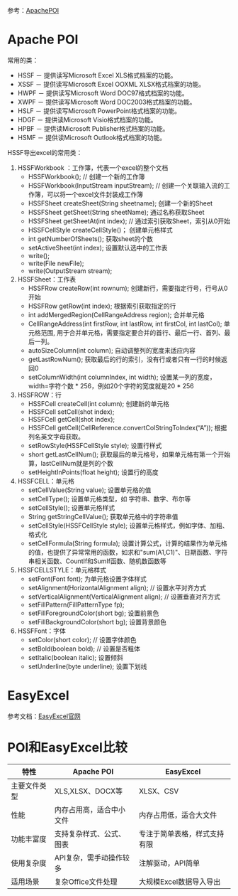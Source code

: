 参考：[ApachePOI](https://blog.csdn.net/vbirdbest/article/details/72870714)
# Apache POI
常用的类：
- HSSF － 提供读写Microsoft Excel XLS格式档案的功能。
- XSSF － 提供读写Microsoft Excel OOXML XLSX格式档案的功能。
- HWPF － 提供读写Microsoft Word DOC97格式档案的功能。
- XWPF － 提供读写Microsoft Word DOC2003格式档案的功能。
- HSLF － 提供读写Microsoft PowerPoint格式档案的功能。
- HDGF － 提供读Microsoft Visio格式档案的功能。
- HPBF － 提供读Microsoft Publisher格式档案的功能。
- HSMF － 提供读Microsoft Outlook格式档案的功能。

HSSF导出excel的常用类：
1. HSSFWorkbook ：工作簿，代表一个excel的整个文档
	- HSSFWorkbook(); // 创建一个新的工作簿
	- HSSFWorkbook(InputStream inputStream); // 创建一个关联输入流的工作簿，可以将一个excel文件封装成工作簿
	- HSSFSheet createSheet(String sheetname); 创建一个新的Sheet
	- HSSFSheet getSheet(String sheetName); 通过名称获取Sheet
	- HSSFSheet getSheetAt(int index); // 通过索引获取Sheet，索引从0开始
	- HSSFCellStyle createCellStyle()； 创建单元格样式
	- int getNumberOfSheets(); 获取sheet的个数
	- setActiveSheet(int index); 设置默认选中的工作表
	- write();
	- write(File newFile);
	- write(OutputStream stream);
2. HSSFSheet：工作表
	- HSSFRow createRow(int rownum); 创建新行，需要指定行号，行号从0开始
	- HSSFRow getRow(int index); 根据索引获取指定的行
	- int addMergedRegion(CellRangeAddress region); 合并单元格
	- CellRangeAddress(int firstRow, int lastRow, int firstCol, int lastCol); 单元格范围, 用于合并单元格，需要指定要合并的首行、最后一行、首列、最后一列。
	- autoSizeColumn(int column); 自动调整列的宽度来适应内容
	- getLastRowNum(); 获取最后的行的索引，没有行或者只有一行的时候返回0
	- setColumnWidth(int columnIndex, int width); 设置某一列的宽度，width=字符个数 * 256，例如20个字符的宽度就是20 * 256
3. HSSFROW：行
	- HSSFCell createCell(int column); 创建新的单元格
	- HSSFCell setCell(shot index);
	- HSSFCell getCell(shot index);
	- HSSFCell getCell(CellReference.convertColStringToIndex(“A”)); 根据列名英文字母获取。
	- setRowStyle(HSSFCellStyle style); 设置行样式
	- short getLastCellNum(); 获取最后的单元格号，如果单元格有第一个开始算，lastCellNum就是列的个数
	- setHeightInPoints(float height); 设置行的高度
4. HSSFCELL：单元格
	- setCellValue(String value); 设置单元格的值
	- setCellType(); 设置单元格类型，如 字符串、数字、布尔等
	- setCellStyle(); 设置单元格样式
	- String getStringCellValue(); 获取单元格中的字符串值
	- setCellStyle(HSSFCellStyle style); 设置单元格样式，例如字体、加粗、格式化
	- setCellFormula(String formula); 设置计算公式，计算的结果作为单元格的值，也提供了异常常用的函数，如求和"sum(A1,C1)"、日期函数、字符串相关函数、CountIf和SumIf函数、随机数函数等
5. HSSFCELLSTYLE：单元格样式
	- setFont(Font font); 为单元格设置字体样式
	- setAlignment(HorizontalAlignment align); // 设置水平对齐方式
	- setVerticalAlignment(VerticalAlignment align); // 设置垂直对齐方式
	- setFillPattern(FillPatternType fp);
	- setFillForegroundColor(short bg); 设置前景色
	- setFillBackgroundColor(short bg); 设置背景颜色
6. HSSFFont：字体
	- setColor(short color); // 设置字体颜色
	- setBold(boolean bold); // 设置是否粗体
	- setItalic(boolean italic); 设置倾斜
	- setUnderline(byte underline); 设置下划线

# EasyExcel

参考文档：[EasyExcel官网](https://easyexcel.opensource.alibaba.com/docs/current/)


# POI和EasyExcel比较

| 特性     | Apache POI     | EasyExcel      |
| ------ | -------------- | -------------- |
| 主要文件类型 | XLS,XLSX、DOCX等 | XLSX、CSV       |
| 性能     | 内存占用高，适合中小文件   | 内存占用低，适合大文件    |
| 功能丰富度  | 支持复杂样式、公式、图表   | 专注于简单表格，样式支持有限 |
| 使用复杂度  | API复杂，需手动操作较多  | 注解驱动，API简单     |
| 适用场景   | 复杂Office文件处理   | 大规模Excel数据导入导出 |





